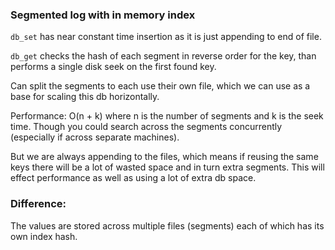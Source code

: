 ### Segmented log with in memory index

`db_set` has near constant time insertion as it is just appending to end of file.

`db_get` checks the hash of each segment in reverse order for the key, than performs a single disk seek on the first found key.

Can split the segments to each use their own file, which we can use as a base for scaling this db horizontally.

Performance: O(n + k) where n is the number of segments and k is the seek time. Though you could search across the segments concurrently (especially if across separate machines).

But we are always appending to the files, which means if reusing the same keys there will be a lot of wasted space and in turn extra segments. This will effect performance as well as using a lot of extra db space.

### Difference:

The values are stored across multiple files (segments) each of which has its own index hash.
